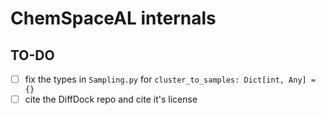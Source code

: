 # ChemSpaceAL internals

## TO-DO

- [ ] fix the types in `Sampling.py` for `cluster_to_samples: Dict[int, Any] = {}`
- [ ] cite the DiffDock repo and cite it's license
